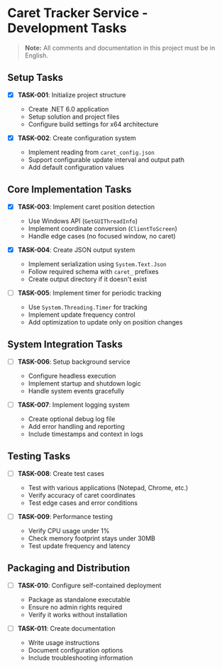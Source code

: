 # Caret Tracker Service - Development Tasks

> **Note:** All comments and documentation in this project must be in English.

## Setup Tasks

- [X] **TASK-001**: Initialize project structure
  - Create .NET 6.0 application
  - Setup solution and project files
  - Configure build settings for x64 architecture

- [X] **TASK-002**: Create configuration system
  - Implement reading from `caret_config.json`
  - Support configurable update interval and output path
  - Add default configuration values

## Core Implementation Tasks

- [X] **TASK-003**: Implement caret position detection
  - Use Windows API (`GetGUIThreadInfo`)
  - Implement coordinate conversion (`ClientToScreen`)
  - Handle edge cases (no focused window, no caret)

- [X] **TASK-004**: Create JSON output system
  - Implement serialization using `System.Text.Json`
  - Follow required schema with `caret_` prefixes
  - Create output directory if it doesn't exist

- [ ] **TASK-005**: Implement timer for periodic tracking
  - Use `System.Threading.Timer` for tracking
  - Implement update frequency control
  - Add optimization to update only on position changes

## System Integration Tasks

- [ ] **TASK-006**: Setup background service
  - Configure headless execution
  - Implement startup and shutdown logic
  - Handle system events gracefully

- [ ] **TASK-007**: Implement logging system
  - Create optional debug log file
  - Add error handling and reporting
  - Include timestamps and context in logs

## Testing Tasks

- [ ] **TASK-008**: Create test cases
  - Test with various applications (Notepad, Chrome, etc.)
  - Verify accuracy of caret coordinates
  - Test edge cases and error conditions

- [ ] **TASK-009**: Performance testing
  - Verify CPU usage under 1%
  - Check memory footprint stays under 30MB
  - Test update frequency and latency

## Packaging and Distribution

- [ ] **TASK-010**: Configure self-contained deployment
  - Package as standalone executable
  - Ensure no admin rights required
  - Verify it works without installation

- [ ] **TASK-011**: Create documentation
  - Write usage instructions
  - Document configuration options
  - Include troubleshooting information 
